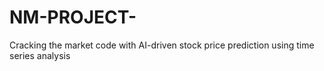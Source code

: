 # NM-PROJECT-
Cracking the market code with AI-driven stock price prediction using time series analysis
